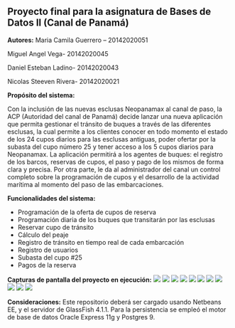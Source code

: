 ## Proyecto final para la asignatura de Bases de Datos II (Canal de Panamá)
**Autores:**
Maria Camila Guerrero – 20142020051

Miguel Angel Vega- 20142020045

Daniel Esteban Ladino- 20142020043

Nicolas Steeven Rivera- 20142020021

**Propósito del sistema:**

Con la inclusión de las nuevas esclusas Neopanamax al canal de paso, la ACP (Autoridad del canal de Panamá) decide lanzar una nueva aplicación que permita gestionar el tránsito de buques a través de las diferentes esclusas, la cual permite a los clientes conocer en todo momento el estado de los 24 cupos diarios para las esclusas antiguas, poder ofertar por la subasta del cupo número 25 y tener acceso a los 5 cupos diarios para Neopanamax. La aplicación permitirá a los agentes de buques: el registro de los barcos, reservas de cupos, el paso y pago de los mismos de forma clara y precisa. Por otra parte, le da al administrador del canal un control completo sobre la programación de cupos y el desarrollo de la actividad marítima al momento del paso de las embarcaciones.

**Funcionalidades del sistema:**
- Programación de la oferta de cupos de reserva
- Programación diaria de los buques que transitarán por las esclusas
- Reservar cupo de tránsito
- Cálculo del peaje
- Registro de tránsito en tiempo real de cada embarcación
- Registro de usuarios
- Subasta del cupo #25
- Pagos de la reserva

**Capturas de pantalla del proyecto en ejecución:**
![](/images/Inicio.png)
![](/images/login.png)
![](/images/loginNoExitoso.png)
![](/images/MisReservas.png)
![](/images/agregarCarga.png)
![](/images/ProgDiaria.png)
![](/images/ProgramacionCupos.png)
![](/images/ProgTransito.png)
![](/images/Reserva.png)
![](/images/Subasta.png)
![](/images/Transacciones.png)

**Consideraciones:**
Este repositorio deberá ser cargado usando Netbeans EE, y el servidor de GlassFish 4.1.1. Para la persistencia se empleó el motor de base de datos Oracle Express 11g y Postgres 9.


